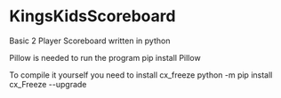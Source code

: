 # KingsKidsScoreboard
Basic 2 Player Scoreboard written in python

Pillow is needed to run the program
pip install Pillow

To compile it yourself you need to install cx_freeze
python -m pip install cx_Freeze --upgrade
